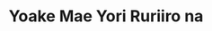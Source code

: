 --- 
title: "Yoake Mae Yori Ruriiro na"
publishdate: "2019-5-9T16:48:46+02:00"
src: "https://365manga.net/manga/yoake-mae-yori-ruriiro-na"
image: "https://data.365manga.net/images/thumbnails/19389-yoake-mae-yori-ruriiro-na.jpg"
description: "The moon and the earth are linked by a single contact point, 'Mitsuru ga Sakichau Ouren Rakuniushi' where Tatsuya lives under the supervision of the Sphere Kingdom (Moon Kingdom)'s Princess Feena Fam Earthlight who is coming to stay at his home. taken from animenfo.com"
---